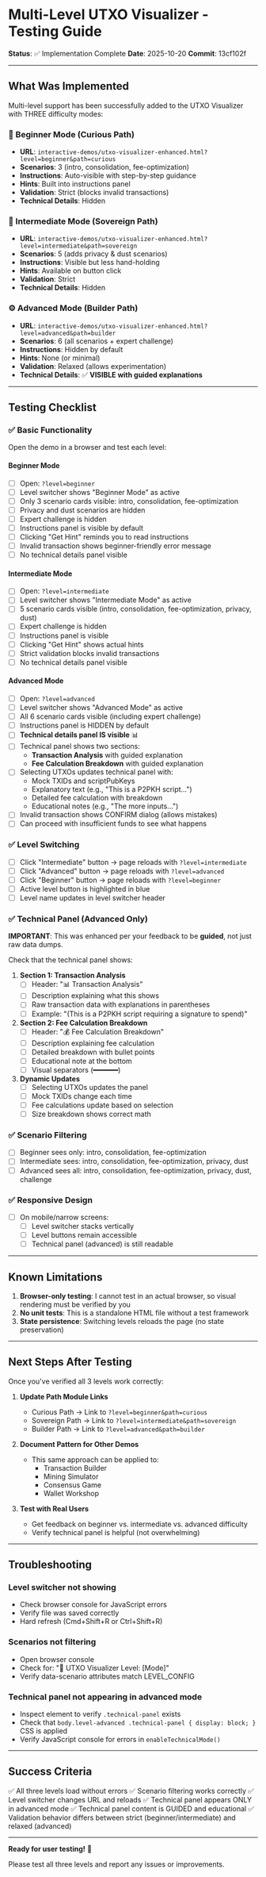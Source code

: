 # Multi-Level UTXO Visualizer - Testing Guide

**Status**: ✅ Implementation Complete
**Date**: 2025-10-20
**Commit**: 13cf102f

---

## What Was Implemented

Multi-level support has been successfully added to the UTXO Visualizer with THREE difficulty modes:

### 🌱 Beginner Mode (Curious Path)
- **URL**: `interactive-demos/utxo-visualizer-enhanced.html?level=beginner&path=curious`
- **Scenarios**: 3 (intro, consolidation, fee-optimization)
- **Instructions**: Auto-visible with step-by-step guidance
- **Hints**: Built into instructions panel
- **Validation**: Strict (blocks invalid transactions)
- **Technical Details**: Hidden

### 👑 Intermediate Mode (Sovereign Path)
- **URL**: `interactive-demos/utxo-visualizer-enhanced.html?level=intermediate&path=sovereign`
- **Scenarios**: 5 (adds privacy & dust scenarios)
- **Instructions**: Visible but less hand-holding
- **Hints**: Available on button click
- **Validation**: Strict
- **Technical Details**: Hidden

### ⚙️ Advanced Mode (Builder Path)
- **URL**: `interactive-demos/utxo-visualizer-enhanced.html?level=advanced&path=builder`
- **Scenarios**: 6 (all scenarios + expert challenge)
- **Instructions**: Hidden by default
- **Hints**: None (or minimal)
- **Validation**: Relaxed (allows experimentation)
- **Technical Details**: ✅ **VISIBLE with guided explanations**

---

## Testing Checklist

### ✅ Basic Functionality

Open the demo in a browser and test each level:

#### Beginner Mode
- [ ] Open: `?level=beginner`
- [ ] Level switcher shows "Beginner Mode" as active
- [ ] Only 3 scenario cards visible: intro, consolidation, fee-optimization
- [ ] Privacy and dust scenarios are hidden
- [ ] Expert challenge is hidden
- [ ] Instructions panel is visible by default
- [ ] Clicking "Get Hint" reminds you to read instructions
- [ ] Invalid transaction shows beginner-friendly error message
- [ ] No technical details panel visible

#### Intermediate Mode
- [ ] Open: `?level=intermediate`
- [ ] Level switcher shows "Intermediate Mode" as active
- [ ] 5 scenario cards visible (intro, consolidation, fee-optimization, privacy, dust)
- [ ] Expert challenge is hidden
- [ ] Instructions panel is visible
- [ ] Clicking "Get Hint" shows actual hints
- [ ] Strict validation blocks invalid transactions
- [ ] No technical details panel visible

#### Advanced Mode
- [ ] Open: `?level=advanced`
- [ ] Level switcher shows "Advanced Mode" as active
- [ ] All 6 scenario cards visible (including expert challenge)
- [ ] Instructions panel is HIDDEN by default
- [ ] **Technical details panel IS visible** 📊
- [ ] Technical panel shows two sections:
  - **Transaction Analysis** with guided explanation
  - **Fee Calculation Breakdown** with guided explanation
- [ ] Selecting UTXOs updates technical panel with:
  - Mock TXIDs and scriptPubKeys
  - Explanatory text (e.g., "This is a P2PKH script...")
  - Detailed fee calculation with breakdown
  - Educational notes (e.g., "The more inputs...")
- [ ] Invalid transaction shows CONFIRM dialog (allows mistakes)
- [ ] Can proceed with insufficient funds to see what happens

### ✅ Level Switching

- [ ] Click "Intermediate" button → page reloads with `?level=intermediate`
- [ ] Click "Advanced" button → page reloads with `?level=advanced`
- [ ] Click "Beginner" button → page reloads with `?level=beginner`
- [ ] Active level button is highlighted in blue
- [ ] Level name updates in level switcher header

### ✅ Technical Panel (Advanced Only)

**IMPORTANT**: This was enhanced per your feedback to be **guided**, not just raw data dumps.

Check that the technical panel shows:

1. **Section 1: Transaction Analysis**
   - [ ] Header: "📊 Transaction Analysis"
   - [ ] Description explaining what this shows
   - [ ] Raw transaction data with explanations in parentheses
   - [ ] Example: "(This is a P2PKH script requiring a signature to spend)"

2. **Section 2: Fee Calculation Breakdown**
   - [ ] Header: "💰 Fee Calculation Breakdown"
   - [ ] Description explaining fee calculation
   - [ ] Detailed breakdown with bullet points
   - [ ] Educational note at the bottom
   - [ ] Visual separators (━━━━━━)

3. **Dynamic Updates**
   - [ ] Selecting UTXOs updates the panel
   - [ ] Mock TXIDs change each time
   - [ ] Fee calculations update based on selection
   - [ ] Size breakdown shows correct math

### ✅ Scenario Filtering

- [ ] Beginner sees only: intro, consolidation, fee-optimization
- [ ] Intermediate sees: intro, consolidation, fee-optimization, privacy, dust
- [ ] Advanced sees all: intro, consolidation, fee-optimization, privacy, dust, challenge

### ✅ Responsive Design

- [ ] On mobile/narrow screens:
  - [ ] Level switcher stacks vertically
  - [ ] Level buttons remain accessible
  - [ ] Technical panel (advanced) is still readable

---

## Known Limitations

1. **Browser-only testing**: I cannot test in an actual browser, so visual rendering must be verified by you
2. **No unit tests**: This is a standalone HTML file without a test framework
3. **State persistence**: Switching levels reloads the page (no state preservation)

---

## Next Steps After Testing

Once you've verified all 3 levels work correctly:

1. **Update Path Module Links**
   - Curious Path → Link to `?level=beginner&path=curious`
   - Sovereign Path → Link to `?level=intermediate&path=sovereign`
   - Builder Path → Link to `?level=advanced&path=builder`

2. **Document Pattern for Other Demos**
   - This same approach can be applied to:
     - Transaction Builder
     - Mining Simulator
     - Consensus Game
     - Wallet Workshop

3. **Test with Real Users**
   - Get feedback on beginner vs. intermediate vs. advanced difficulty
   - Verify technical panel is helpful (not overwhelming)

---

## Troubleshooting

### Level switcher not showing
- Check browser console for JavaScript errors
- Verify file was saved correctly
- Hard refresh (Cmd+Shift+R or Ctrl+Shift+R)

### Scenarios not filtering
- Open browser console
- Check for: "🎯 UTXO Visualizer Level: [Mode]"
- Verify data-scenario attributes match LEVEL_CONFIG

### Technical panel not appearing in advanced mode
- Inspect element to verify `.technical-panel` exists
- Check that `body.level-advanced .technical-panel { display: block; }` CSS is applied
- Verify JavaScript console for errors in `enableTechnicalMode()`

---

## Success Criteria

✅ All three levels load without errors
✅ Scenario filtering works correctly
✅ Level switcher changes URL and reloads
✅ Technical panel appears ONLY in advanced mode
✅ Technical panel content is GUIDED and educational
✅ Validation behavior differs between strict (beginner/intermediate) and relaxed (advanced)

---

**Ready for user testing!** 🚀

Please test all three levels and report any issues or improvements.
